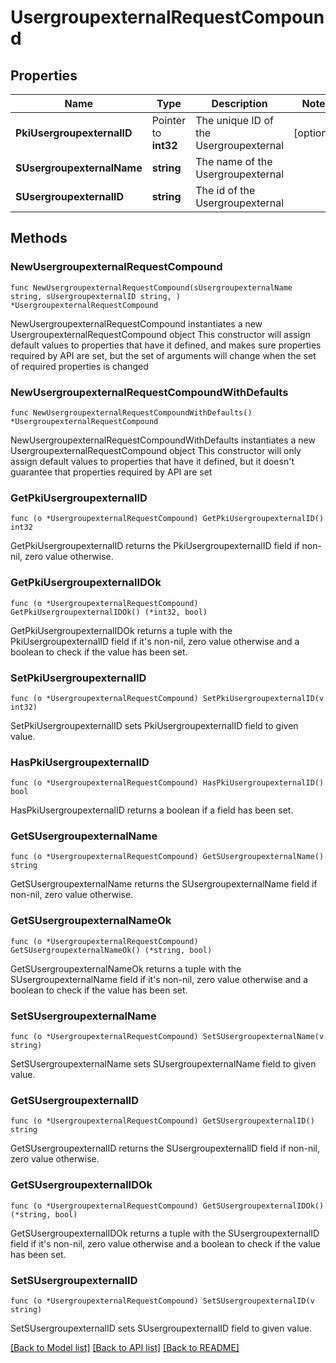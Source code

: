 # UsergroupexternalRequestCompound

## Properties

Name | Type | Description | Notes
------------ | ------------- | ------------- | -------------
**PkiUsergroupexternalID** | Pointer to **int32** | The unique ID of the Usergroupexternal | [optional] 
**SUsergroupexternalName** | **string** | The name of the Usergroupexternal | 
**SUsergroupexternalID** | **string** | The id of the Usergroupexternal | 

## Methods

### NewUsergroupexternalRequestCompound

`func NewUsergroupexternalRequestCompound(sUsergroupexternalName string, sUsergroupexternalID string, ) *UsergroupexternalRequestCompound`

NewUsergroupexternalRequestCompound instantiates a new UsergroupexternalRequestCompound object
This constructor will assign default values to properties that have it defined,
and makes sure properties required by API are set, but the set of arguments
will change when the set of required properties is changed

### NewUsergroupexternalRequestCompoundWithDefaults

`func NewUsergroupexternalRequestCompoundWithDefaults() *UsergroupexternalRequestCompound`

NewUsergroupexternalRequestCompoundWithDefaults instantiates a new UsergroupexternalRequestCompound object
This constructor will only assign default values to properties that have it defined,
but it doesn't guarantee that properties required by API are set

### GetPkiUsergroupexternalID

`func (o *UsergroupexternalRequestCompound) GetPkiUsergroupexternalID() int32`

GetPkiUsergroupexternalID returns the PkiUsergroupexternalID field if non-nil, zero value otherwise.

### GetPkiUsergroupexternalIDOk

`func (o *UsergroupexternalRequestCompound) GetPkiUsergroupexternalIDOk() (*int32, bool)`

GetPkiUsergroupexternalIDOk returns a tuple with the PkiUsergroupexternalID field if it's non-nil, zero value otherwise
and a boolean to check if the value has been set.

### SetPkiUsergroupexternalID

`func (o *UsergroupexternalRequestCompound) SetPkiUsergroupexternalID(v int32)`

SetPkiUsergroupexternalID sets PkiUsergroupexternalID field to given value.

### HasPkiUsergroupexternalID

`func (o *UsergroupexternalRequestCompound) HasPkiUsergroupexternalID() bool`

HasPkiUsergroupexternalID returns a boolean if a field has been set.

### GetSUsergroupexternalName

`func (o *UsergroupexternalRequestCompound) GetSUsergroupexternalName() string`

GetSUsergroupexternalName returns the SUsergroupexternalName field if non-nil, zero value otherwise.

### GetSUsergroupexternalNameOk

`func (o *UsergroupexternalRequestCompound) GetSUsergroupexternalNameOk() (*string, bool)`

GetSUsergroupexternalNameOk returns a tuple with the SUsergroupexternalName field if it's non-nil, zero value otherwise
and a boolean to check if the value has been set.

### SetSUsergroupexternalName

`func (o *UsergroupexternalRequestCompound) SetSUsergroupexternalName(v string)`

SetSUsergroupexternalName sets SUsergroupexternalName field to given value.


### GetSUsergroupexternalID

`func (o *UsergroupexternalRequestCompound) GetSUsergroupexternalID() string`

GetSUsergroupexternalID returns the SUsergroupexternalID field if non-nil, zero value otherwise.

### GetSUsergroupexternalIDOk

`func (o *UsergroupexternalRequestCompound) GetSUsergroupexternalIDOk() (*string, bool)`

GetSUsergroupexternalIDOk returns a tuple with the SUsergroupexternalID field if it's non-nil, zero value otherwise
and a boolean to check if the value has been set.

### SetSUsergroupexternalID

`func (o *UsergroupexternalRequestCompound) SetSUsergroupexternalID(v string)`

SetSUsergroupexternalID sets SUsergroupexternalID field to given value.



[[Back to Model list]](../README.md#documentation-for-models) [[Back to API list]](../README.md#documentation-for-api-endpoints) [[Back to README]](../README.md)


